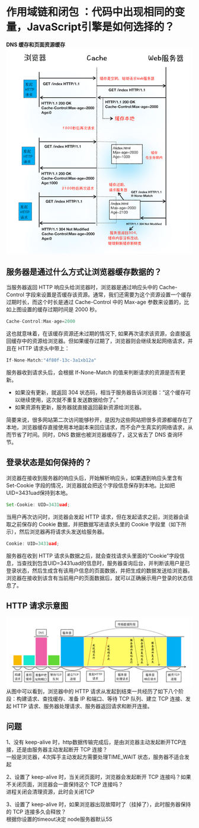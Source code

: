 # 作用域链和闭包 ：代码中出现相同的变量，JavaScript引擎是如何选择的？
**DNS 缓存和页面资源缓存**
![image.png](../../assets/1646816564875-8c439db8-3219-495f-8641-da6a115dcc9e.png)

## 服务器是通过什么方式让浏览器缓存数据的？
当服务器返回 HTTP 响应头给浏览器时，浏览器是通过响应头中的 Cache-Control 字段来设置是否缓存该资源。通常，我们还需要为这个资源设置一个缓存过期时长，而这个时长是通过 Cache-Control 中的 Max-age 参数来设置的，比如上图设置的缓存过期时间是 2000 秒。
```javascript
Cache-Control:Max-age=2000
```
这也就意味着，在该缓存资源还未过期的情况下, 如果再次请求该资源，会直接返回缓存中的资源给浏览器。但如果缓存过期了，浏览器则会继续发起网络请求，并且在 HTTP 请求头中带上：
```javascript
If-None-Match:"4f80f-13c-3a1xb12a"
```
服务器收到请求头后，会根据 If-None-Match 的值来判断请求的资源是否有更新。

- 如果没有更新，就返回 304 状态码，相当于服务器告诉浏览器：“这个缓存可以继续使用，这次就不重复发送数据给你了。”
- 如果资源有更新，服务器就直接返回最新资源给浏览器。

简要来说，很多网站第二次访问能够秒开，是因为这些网站把很多资源都缓存在了本地，浏览器缓存直接使用本地副本来回应请求，而不会产生真实的网络请求，从而节省了时间。同时，DNS 数据也被浏览器缓存了，这又省去了 DNS 查询环节。

## 登录状态是如何保持的？
浏览器在接收到服务器的响应头后，开始解析响应头，如果遇到响应头里含有 Set-Cookie 字段的情况，浏览器就会把这个字段信息保存到本地。比如把UID=3431uad保持到本地。
```javascript
Set-Cookie: UID=3431uad;
```
当用户再次访问时，浏览器会发起 HTTP 请求，但在发起请求之前，浏览器会读取之前保存的 Cookie 数据，并把数据写进请求头里的 Cookie 字段里（如下所示），然后浏览器再将请求头发送给服务器。
```javascript
Cookie: UID=3431uad;
```
服务器在收到 HTTP 请求头数据之后，就会查找请求头里面的“Cookie”字段信息，当查找到包含UID=3431uad的信息时，服务器查询后台，并判断该用户是已登录状态，然后生成含有该用户信息的页面数据，并把生成的数据发送给浏览器。浏览器在接收到该含有当前用户的页面数据后，就可以正确展示用户登录的状态信息了。

## HTTP 请求示意图

![image.png](../../assets/1646816303274-3af26edc-b403-46d8-862a-dc0a5da75a9b.png)
从图中可以看到，浏览器中的 HTTP 请求从发起到结束一共经历了如下八个阶段：构建请求、查找缓存、准备 IP 和端口、等待 TCP 队列、建立 TCP 连接、发起 HTTP 请求、服务器处理请求、服务器返回请求和断开连接。


## 问题
1、没有 keep-alive 时，http数据传输完成后，是由浏览器主动发起断开TCP连接，还是由服务器主动发起断开 TCP 连接？<br /> 	一般是浏览器，4次挥手主动发起方需要处理TIME_WAIT 状态，服务器不适合发起

2、设置了 keep-alive 时，当关闭页面时，浏览器会发起断开 TCP 连接吗？如果不关闭页面，浏览器会一直保持这个 TCP 连接吗？<br />进程关闭会清理资源，此时会关闭TCP

3、设置了 keep-alive 时，如果浏览器出现故障时了（挂掉了），此时服务器保持的 TCP 连接多久会释放？     <br />根据你设置的timeout决定 node服务器默认5S

